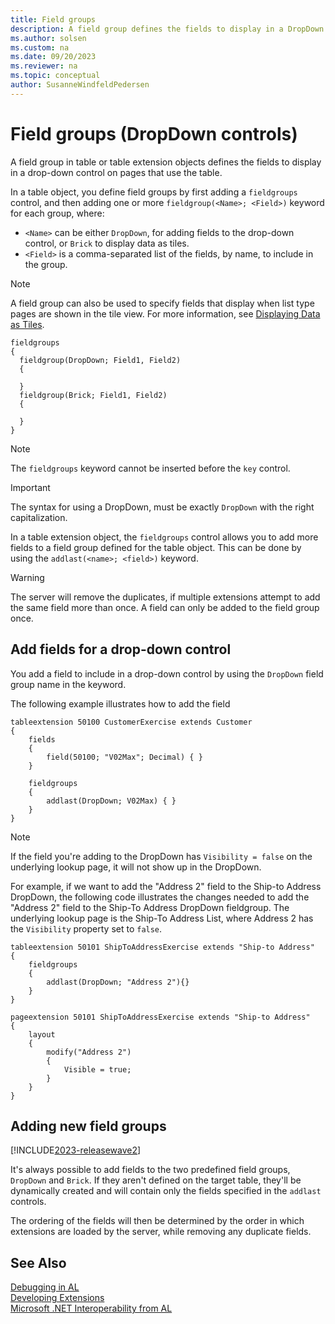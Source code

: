 ```yaml
---
title: Field groups
description: A field group defines the fields to display in a DropDown control in Dynamics 365 Business Central. 
ms.author: solsen
ms.custom: na
ms.date: 09/20/2023
ms.reviewer: na
ms.topic: conceptual
author: SusanneWindfeldPedersen
---
```


# Field groups (DropDown controls)

A field group in table or table extension objects defines the fields to display in a drop-down control on pages that use the table. 

In a table object, you define field groups by first adding a `fieldgroups` control, and then adding one or more `fieldgroup(<Name>; <Field>)` keyword for each group, where:

- `<Name>` can be either `DropDown`, for adding fields to the drop-down control, or `Brick` to display data as tiles.
- `<Field>` is a comma-separated list of the fields, by name, to include in the group.  

> [!NOTE]
> A field group can also be used to specify fields that display when list type pages are shown in the tile view. For more information, see [Displaying Data as Tiles](devenv-lists-as-tiles.md).

```AL
fieldgroups
{
  fieldgroup(DropDown; Field1, Field2)
  {
        
  }
  fieldgroup(Brick; Field1, Field2)
  {
        
  }
}
```
> [!NOTE]  
> The `fieldgroups` keyword cannot be inserted before the `key` control.

> [!IMPORTANT]  
> The syntax for using a DropDown, must be exactly `DropDown` with the right capitalization.


In a table extension object, the `fieldgroups` control allows you to add more fields to a field group defined for the table object. This can be done by using the `addlast(<name>; <field>)` keyword.
<!--
In order to add fields to a field group, you create a table extension and specify the `fieldgroups` control and the fields you want to append to the field group. 
 

> [!NOTE]  
> You can only place the fields at the end of the field group members list using the `addlast` keyword. 

-->

> [!WARNING]  
> The server will remove the duplicates, if multiple extensions attempt to add the same field more than once. A field can only be added to the field group once.

## Add fields for a drop-down control

You add a field to include in a drop-down control by using the `DropDown` field group name in the keyword.

The following example illustrates how to add the field 

```AL
tableextension 50100 CustomerExercise extends Customer
{
    fields
    {
        field(50100; "V02Max"; Decimal) { }
    }
   
    fieldgroups
    {
        addlast(DropDown; V02Max) { }
    }
}
```

> [!NOTE]  
> If the field you're adding to the DropDown has `Visibility = false` on the underlying lookup page, it will not show up in the DropDown. 

For example, if we want to add the "Address 2" field to the Ship-to Address DropDown, the following code illustrates the changes needed to add the "Address 2" field to the Ship-To Address DropDown fieldgroup.
The underlying lookup page is the Ship-To Address List, where Address 2 has the `Visibility` property set to `false`. 


```AL
tableextension 50101 ShipToAddressExercise extends "Ship-to Address"
{
    fieldgroups
    {
        addlast(DropDown; "Address 2"){}
    }
}

pageextension 50101 ShipToAddressExercise extends "Ship-to Address"
{
    layout
    {
        modify("Address 2")
        {
            Visible = true;
        }
    }
}
```

## Adding new field groups

[!INCLUDE[2023-releasewave2](../includes/2023-releasewave2.md)]

It's always possible to add fields to the two predefined field groups, `DropDown` and `Brick`. If they aren't defined on the target table, they'll be dynamically created and will contain only the fields specified in the `addlast` controls.

The ordering of the fields will then be determined by the order in which extensions are loaded by the server, while removing any duplicate fields.

<!--
## Define fields to display in tile view

To specify which fields are included in a tile for a record in a list page object, you use the `Brick` field group name. The following example defines the `Brick` field group that includes two fields of a table object:


```al
table 50101 MyTable
{
    DataClassification = ToBeClassified;
    
    
    fields
    
    {
        field(1;MyField1; Integer)
        {
            DataClassification = ToBeClassified;
            
        }
        field(2;MyField2; Integer)
        {
            DataClassification = ToBeClassified;
            
        }
    }

    keys
    {
        key(PK; MyField)
        {
            Clustered = true;
        }
    }

    fieldgroups
    {
        fieldgroup(Brick; MyField1, MyField2)
        {
            
        }
    }

```
-->
## See Also

[Debugging in AL](devenv-debugging.md)  
[Developing Extensions](devenv-dev-overview.md)  
[Microsoft .NET Interoperability from AL](devenv-get-started-call-dotnet-from-al.md)  
